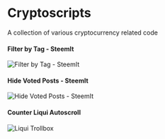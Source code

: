 # Cryptoscripts
A collection of various cryptocurrency related code

#### Filter by Tag - SteemIt
![Filter by Tag - SteemIt](http://i.imgur.com/AAeo3lZ.png)

#### Hide Voted Posts - SteemIt
![Hide Voted Posts - SteemIt](http://i.imgur.com/gUiCuBV.png)

#### Counter Liqui Autoscroll
![Liqui Trollbox](http://i.imgur.com/fFQ2yym.png)
